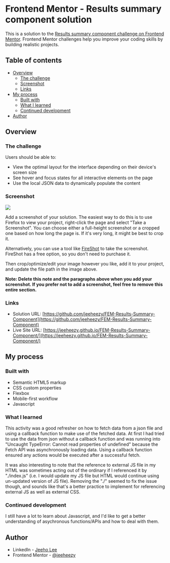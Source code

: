 # Frontend Mentor - Results summary component solution

This is a solution to the [Results summary component challenge on Frontend Mentor](https://www.frontendmentor.io/challenges/results-summary-component-CE_K6s0maV). Frontend Mentor challenges help you improve your coding skills by building realistic projects. 

## Table of contents

- [Overview](#overview)
  - [The challenge](#the-challenge)
  - [Screenshot](#screenshot)
  - [Links](#links)
- [My process](#my-process)
  - [Built with](#built-with)
  - [What I learned](#what-i-learned)
  - [Continued development](#continued-development)
- [Author](#author)


## Overview

### The challenge

Users should be able to:

- View the optimal layout for the interface depending on their device's screen size
- See hover and focus states for all interactive elements on the page
- Use the local JSON data to dynamically populate the content

### Screenshot

![](./screenshot.jpg)

Add a screenshot of your solution. The easiest way to do this is to use Firefox to view your project, right-click the page and select "Take a Screenshot". You can choose either a full-height screenshot or a cropped one based on how long the page is. If it's very long, it might be best to crop it.

Alternatively, you can use a tool like [FireShot](https://getfireshot.com/) to take the screenshot. FireShot has a free option, so you don't need to purchase it. 

Then crop/optimize/edit your image however you like, add it to your project, and update the file path in the image above.

**Note: Delete this note and the paragraphs above when you add your screenshot. If you prefer not to add a screenshot, feel free to remove this entire section.**

### Links

- Solution URL: [https://github.com/jeeheezy/FEM-Results-Summary-Component](https://github.com/jeeheezy/FEM-Results-Summary-Component)
- Live Site URL: [https://jeeheezy.github.io/FEM-Results-Summary-Component/](https://jeeheezy.github.io/FEM-Results-Summary-Component/)

## My process

### Built with

- Semantic HTML5 markup
- CSS custom properties
- Flexbox
- Mobile-first workflow
- Javascript


### What I learned

This activity was a good refresher on how to fetch data from a json file and using a callback function to make use of the fetched data. At first I had tried to use the data from json without a callback function and was running into "Uncaught TypeError: Cannot read properties of undefined" because the Fetch API was asynchronously loading data. Using a callback function ensured any actions would be executed after a successful fetch. 

It was also interesting to note that the reference to external JS file in my HTML was sometimes acting out of the ordinary if I referenced it by "./index.js" (i.e. I would update my JS file but HTML would continue using un-updated version of JS file). Removing the "./" seemed to fix the issue though, and sounds like that's a better practice to implement for referencing external JS as well as external CSS.


### Continued development

I still have a lot to learn about Javascript, and I'd like to get a better understanding of asychronous functions/APIs and how to deal with them. 


## Author

- LinkedIn - [Jeeho Lee](https://www.linkedin.com/in/jeeho-lee-719852182/)
- Frontend Mentor - [@jeeheezy](https://www.frontendmentor.io/profile/jeeheezy)

